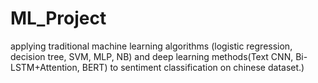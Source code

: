 # ML_Project
applying traditional machine learning algorithms (logistic regression, decision tree, SVM, MLP, NB)  and deep learning  methods(Text CNN, Bi-LSTM+Attention, BERT) to sentiment classification on chinese dataset.)
